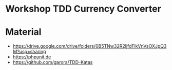 # Workshop TDD Currency Converter

# Material
- https://drive.google.com/drive/folders/0B5TNw32R2IjfdFlkVnVsOXJpQ3M?usp=sharing
- https://phpunit.de
- https://github.com/garora/TDD-Katas
